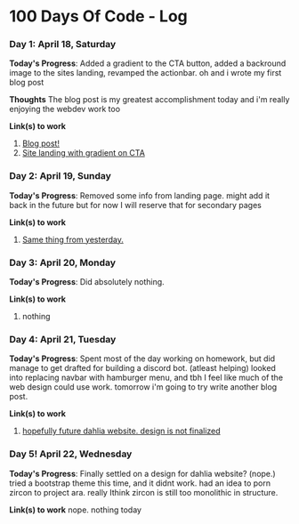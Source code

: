 # 100 Days Of Code - Log

### Day 1: April 18, Saturday

**Today's Progress**: Added a gradient to the CTA button, added a backround image to the sites landing, revamped the actionbar. oh and i wrote my first blog post

**Thoughts** The blog post is my greatest accomplishment today and i'm really enjoying the webdev work too

**Link(s) to work**
1. [Blog post!](https://dev.to/nobody5050/static-blogs-the-good-the-bad-and-the-ugly-39km)
2. [Site landing with gradient on CTA](https://codepen.io/nobody5050/pen/QWjNejq)

### Day 2: April 19, Sunday

**Today's Progress**: Removed some info from landing page. might add it back in the future but for now I will reserve that for secondary pages

**Link(s) to work**
1. [Same thing from yesterday.](https://codepen.io/nobody5050/pen/QWjNejq)

### Day 3: April 20, Monday

**Today's Progress**: Did absolutely nothing.

**Link(s) to work**
1. nothing

### Day 4: April 21, Tuesday

**Today's Progress**: Spent most of the day working on homework, but did manage to get drafted for building a discord bot. (atleast helping) looked into replacing navbar with hamburger menu, and tbh I feel like much of the web design could use work. tomorrow i'm going to try write another blog post.

**Link(s) to work**
1. [hopefully future dahlia website. design is not finalized](https://codepen.io/nobody5050/pen/QWjNejq)

### Day 5! April 22, Wednesday

**Today's Progress**: Finally settled on a design for dahlia website? (nope.) tried a bootstrap theme this time, and it didnt work. had an idea to porn zircon to project ara. really Ithink zircon is still too monolithic in structure.

**Link(s) to work**
nope. nothing today
